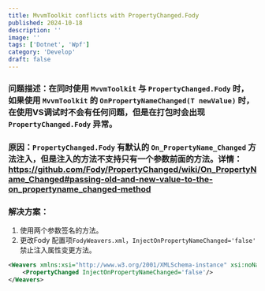 ```yaml
---
title: MvvmToolkit conflicts with PropertyChanged.Fody
published: 2024-10-18
description: ''
image: ''
tags: ['Dotnet', 'Wpf']
category: 'Develop'
draft: false
---
```


### 问题描述：在同时使用 `MvvmToolkit` 与 `PropertyChanged.Fody` 时，如果使用 `MvvmToolkit` 的  `OnPropertyNameChanged(T newValue)` 时，在使用VS调试时不会有任何问题，但是在打包时会出现 `PropertyChanged.Fody` 异常。
### 原因：`PropertyChanged.Fody` 有默认的 `On_PropertyName_Changed` 方法注入，但是注入的方法不支持只有一个参数前面的方法。详情：https://github.com/Fody/PropertyChanged/wiki/On_PropertyName_Changed#passing-old-and-new-value-to-the-on_propertyname_changed-method
### 解决方案：
1. 使用两个参数签名的方法。
2. 更改Fody 配置项`FodyWeavers.xml`，`InjectOnPropertyNameChanged='false'` 禁止注入属性变更方法。
```xml
<Weavers xmlns:xsi="http://www.w3.org/2001/XMLSchema-instance" xsi:noNamespaceSchemaLocation="FodyWeavers.xsd">
    <PropertyChanged InjectOnPropertyNameChanged='false'/>
</Weavers>
```
